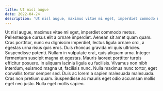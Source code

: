 ```yaml
---
title: Ut nisl augue
date: 2022-04-24
description: 'Ut nisl augue, maximus vitae mi eget, imperdiet commodo metus.'
---
```


Ut nisl augue, maximus vitae mi eget, imperdiet commodo metus. Pellentesque cursus elit a ornare imperdiet. Aenean sit amet quam quam. Cras porttitor, nunc eu dignissim imperdiet, lectus ligula ornare orci, a egestas urna risus quis eros. Duis rhoncus gravida mi quis ultricies. Suspendisse potenti. Nullam in vulputate erat, quis aliquam urna. Integer fermentum suscipit magna et egestas. Mauris laoreet porttitor turpis efficitur posuere. In aliquam lacinia ligula eu facilisis. Vivamus non nibh interdum, euismod magna ut, facilisis nunc. Nulla maximus nunc tortor, eget convallis tortor semper sed. Duis ac lorem a sapien malesuada malesuada. Cras non pretium quam. Suspendisse ac mauris eget odio accumsan mollis eget nec justo. Nulla eget mollis sapien.
